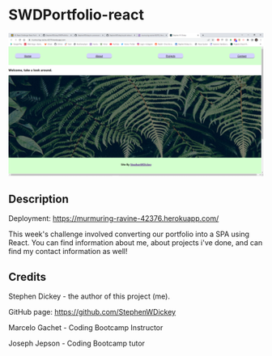 # SWDPortfolio-react

![picture of deployed app](./src/assets/portfolio-image.png)

## Description 

Deployment: https://murmuring-ravine-42376.herokuapp.com/

This week's challenge involved converting our portfolio into a SPA using React. You can find information about me, about projects i've done, and can find my contact information as well!


## Credits

Stephen Dickey - the author of this project (me).

GitHub page: https://github.com/StephenWDickey

Marcelo Gachet - Coding Bootcamp Instructor

Joseph Jepson - Coding Bootcamp tutor